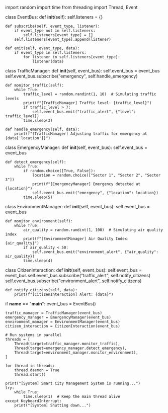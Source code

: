 import random
import time
from threading import Thread, Event

class EventBus:
    def __init__(self):
        self.listeners = {}

    def subscribe(self, event_type, listener):
        if event_type not in self.listeners:
            self.listeners[event_type] = []
        self.listeners[event_type].append(listener)

    def emit(self, event_type, data):
        if event_type in self.listeners:
            for listener in self.listeners[event_type]:
                listener(data)

class TrafficManager:
    def __init__(self, event_bus):
        self.event_bus = event_bus
        self.event_bus.subscribe("emergency", self.handle_emergency)

    def monitor_traffic(self):
        while True:
            traffic_level = random.randint(1, 10)  # Simulating traffic levels
            print(f"[TrafficManager] Traffic level: {traffic_level}")
            if traffic_level > 7:
                self.event_bus.emit("traffic_alert", {"level": traffic_level})
            time.sleep(3)

    def handle_emergency(self, data):
        print(f"[TrafficManager] Adjusting traffic for emergency at {data['location']}")

class EmergencyManager:
    def __init__(self, event_bus):
        self.event_bus = event_bus

    def detect_emergency(self):
        while True:
            if random.choice([True, False]):
                location = random.choice(["Sector 1", "Sector 2", "Sector 3"])
                print(f"[EmergencyManager] Emergency detected at {location}")
                self.event_bus.emit("emergency", {"location": location})
            time.sleep(5)

class EnvironmentManager:
    def __init__(self, event_bus):
        self.event_bus = event_bus

    def monitor_environment(self):
        while True:
            air_quality = random.randint(1, 100)  # Simulating air quality index
            print(f"[EnvironmentManager] Air Quality Index: {air_quality}")
            if air_quality < 50:
                self.event_bus.emit("environment_alert", {"air_quality": air_quality})
            time.sleep(4)

class CitizenInteraction:
    def __init__(self, event_bus):
        self.event_bus = event_bus
        self.event_bus.subscribe("traffic_alert", self.notify_citizens)
        self.event_bus.subscribe("environment_alert", self.notify_citizens)

    def notify_citizens(self, data):
        print(f"[CitizenInteraction] Alert: {data}")

if __name__ == "__main__":
    event_bus = EventBus()

    traffic_manager = TrafficManager(event_bus)
    emergency_manager = EmergencyManager(event_bus)
    environment_manager = EnvironmentManager(event_bus)
    citizen_interaction = CitizenInteraction(event_bus)

    # Run systems in parallel
    threads = [
        Thread(target=traffic_manager.monitor_traffic),
        Thread(target=emergency_manager.detect_emergency),
        Thread(target=environment_manager.monitor_environment),
    ]

    for thread in threads:
        thread.daemon = True
        thread.start()

    print("[System] Smart City Management System is running...")
    try:
        while True:
            time.sleep(1)  # Keep the main thread alive
    except KeyboardInterrupt:
        print("[System] Shutting down...")
